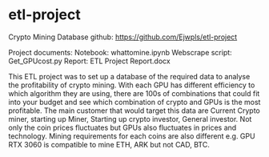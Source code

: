 # etl-project

Crypto Mining Database
github: https://github.com/Ejwpls/etl-project

Project documents:
Notebook: whattomine.ipynb
Webscrape script: Get_GPUcost.py
Report: ETL Project Report.docx

This ETL project was to set up a database of the required data to analyse the profitability of crypto mining. With each GPU has different efficiency to which algorithm they are using, there are 100s of combinations that could fit into your budget and see which combination of crypto and GPUs is the most profitable. 
The main customer that would target this data are Current Crypto miner, starting up Miner, Starting up crypto investor, General investor. 
Not only the coin prices fluctuates but GPUs also fluctuates in prices and technology. Mining requirements for each coins are also different e.g. GPU RTX 3060 is compatible to mine ETH, ARK but not CAD, BTC.

